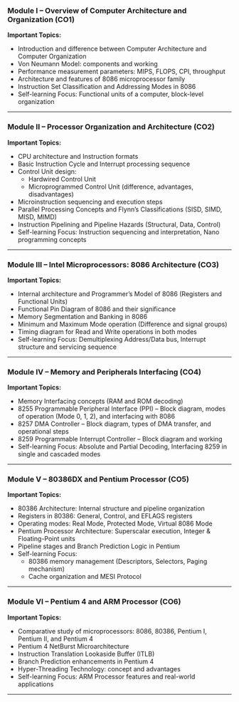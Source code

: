 ### **Module I – Overview of Computer Architecture and Organization (CO1)**

**Important Topics:**

- Introduction and difference between Computer Architecture and Computer Organization
- Von Neumann Model: components and working
- Performance measurement parameters: MIPS, FLOPS, CPI, throughput
- Architecture and features of 8086 microprocessor family
- Instruction Set Classification and Addressing Modes in 8086
- Self-learning Focus: Functional units of a computer, block-level organization

***

### **Module II – Processor Organization and Architecture (CO2)**

**Important Topics:**

- CPU architecture and Instruction formats
- Basic Instruction Cycle and Interrupt processing sequence
- Control Unit design:
    - Hardwired Control Unit
    - Microprogrammed Control Unit (difference, advantages, disadvantages)
- Microinstruction sequencing and execution steps
- Parallel Processing Concepts and Flynn’s Classifications (SISD, SIMD, MISD, MIMD)
- Instruction Pipelining and Pipeline Hazards (Structural, Data, Control)
- Self-learning Focus: Instruction sequencing and interpretation, Nano programming concepts

***

### **Module III – Intel Microprocessors: 8086 Architecture (CO3)**

**Important Topics:**

- Internal architecture and Programmer’s Model of 8086 (Registers and Functional Units)
- Functional Pin Diagram of 8086 and their significance
- Memory Segmentation and Banking in 8086
- Minimum and Maximum Mode operation (Difference and signal groups)
- Timing diagram for Read and Write operations in both modes
- Self-learning Focus: Demultiplexing Address/Data bus, Interrupt structure and servicing sequence

***

### **Module IV – Memory and Peripherals Interfacing (CO4)**

**Important Topics:**

- Memory Interfacing concepts (RAM and ROM decoding)
- 8255 Programmable Peripheral Interface (PPI) – Block diagram, modes of operation (Mode 0, 1, 2), and interfacing with 8086
- 8257 DMA Controller – Block diagram, types of DMA transfer, and operational steps
- 8259 Programmable Interrupt Controller – Block diagram and working
- Self-learning Focus: Absolute and Partial Decoding, Interfacing 8259 in single and cascaded modes

***

### **Module V – 80386DX and Pentium Processor (CO5)**

**Important Topics:**

- 80386 Architecture: Internal structure and pipeline organization
- Registers in 80386: General, Control, and EFLAGS registers
- Operating modes: Real Mode, Protected Mode, Virtual 8086 Mode
- Pentium Processor Architecture: Superscalar execution, Integer \& Floating-Point units
- Pipeline stages and Branch Prediction Logic in Pentium
- Self-learning Focus:
    - 80386 memory management (Descriptors, Selectors, Paging mechanism)
    - Cache organization and MESI Protocol

***

### **Module VI – Pentium 4 and ARM Processor (CO6)**

**Important Topics:**

- Comparative study of microprocessors: 8086, 80386, Pentium I, Pentium II, and Pentium 4
- Pentium 4 NetBurst Microarchitecture
- Instruction Translation Lookaside Buffer (ITLB)
- Branch Prediction enhancements in Pentium 4
- Hyper-Threading Technology: concept and advantages
- Self-learning Focus: ARM Processor features and real-world applications

***

